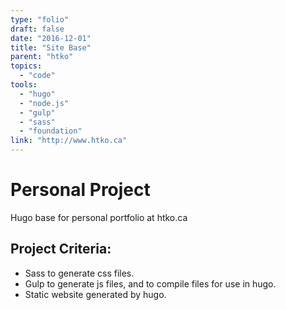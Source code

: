 ```yaml
---
type: "folio"
draft: false
date: "2016-12-01"
title: "Site Base"
parent: "htko"
topics:
  - "code"
tools:
  - "hugo"
  - "node.js"
  - "gulp"
  - "sass"
  - "foundation"
link: "http://www.htko.ca"
---
```

# Personal Project
Hugo base for personal portfolio at htko.ca

## Project Criteria:
* Sass to generate css files.
* Gulp to generate js files, and to compile files for use in hugo.
* Static website generated by hugo.
